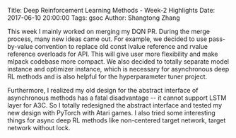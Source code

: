 Title: Deep Reinforcement Learning Methods - Week-2 Highlights
Date: 2017-06-10 20:00:00
Tags: gsoc
Author: Shangtong Zhang

This week I mainly worked on merging my DQN PR. During the merge process, many new ideas came out. For example, we decided to use pass-by-value convention to replace old const lvalue reference and rvalue reference overloads for API. This will give user more flexibility and make mlpack codebase more compact. We also decided to totally separate model instance and optimizer instance, which is necessary for asynchronous deep RL methods and is also helpful for the hyperparameter tuner project.

Furthermore, I realized my old design for the abstract interface of asynchronous methods has a fatal disadvantage -- it cannot support LSTM layer for A3C. So I totally redesigned the abstract interface and tested my new design with PyTorch with Atari games. I also tried some interesting things for async deep RL methods like non-centered target network, target network without lock.
